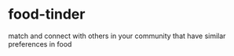 # food-tinder
match and connect with others in your community that have similar preferences in food
